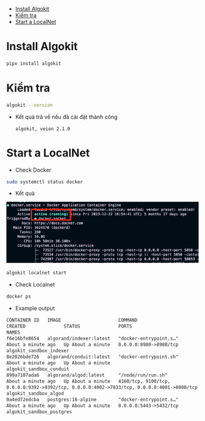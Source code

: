 -   [Install Algokit](#install-algokit)
-   [Kiểm tra](#kiểm-tra)
-   [Start a LocalNet](#start-a-localnet)

# Install Algokit

``` bash
pipx install algokit
```

# Kiểm tra

``` bash
algokit --version
```

-   Kết quả trả về nếu đã cài đặt thành công

    ``` example
    algokit, veion 2.1.0
    ```

# Start a LocalNet

-   Check Docker

``` bash
sudo systemctl status docker
```

-   Kết quả

![](../../images/docker.png)

``` bash
algokit localnet start
```

-   Check Localnet

``` bash
docker ps
```

-   Example output

``` example
CONTAINER ID   IMAGE                     COMMAND                  CREATED              STATUS              PORTS                                                                                        NAMES
f6e16bfe8654   algorand/indexer:latest   "docker-entrypoint.s…"   About a minute ago   Up About a minute   0.0.0.0:8980->8980/tcp                                                                       algokit_sandbox_indexer
8e2026bde726   algorand/conduit:latest   "docker-entrypoint.sh"   About a minute ago   Up About a minute                                                                                                algokit_sandbox_conduit
899a7107ada6   algorand/algod:latest     "/node/run/run.sh"       About a minute ago   Up About a minute   4160/tcp, 9100/tcp, 0.0.0.0:9392->9392/tcp, 0.0.0.0:4002->7833/tcp, 0.0.0.0:4001->8080/tcp   algokit_sandbox_algod
0a4ed72edcba   postgres:16-alpine        "docker-entrypoint.s…"   About a minute ago   Up About a minute   0.0.0.0:5443->5432/tcp                                                                       algokit_sandbox_postgres
```
